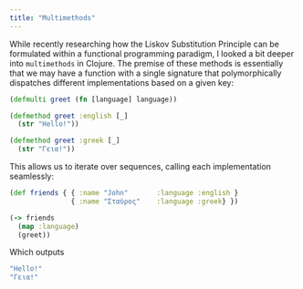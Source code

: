 ```yaml
---
title: "Multimethods"
---
```


While recently researching how the Liskov Substitution Principle can be formulated within a functional programming paradigm, I looked a bit deeper into `multimethods` in Clojure. The premise of these methods is essentially that we may have a function with a single signature that polymorphically dispatches different implementations based on a given key:

```clojure
(defmulti greet (fn [language] language))

(defmethod greet :english [_]
  (str "Hello!"))

(defmethod greet :greek [_]
  (str "Γεια!"))
```

This allows us to iterate over sequences, calling each implementation seamlessly:

```clojure
(def friends { { :name "John"       :language :english }
               { :name "Σταύρος"    :language :greek} })

(-> friends
  (map :language)
  (greet))
```

Which outputs

```clojure
"Hello!"
"Γεια!"
```
